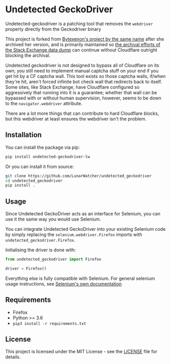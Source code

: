 # Undetected GeckoDriver

Undetected-geckodriver is a patching tool that removes the `webdriver` property directly from the Geckodriver binary

This project is forked from [Bytexenon's project by the same name](https://github.com/bytexenon/undetected_geckodriver) after she archived her version, and is primarily maintained so [the archival efforts of the Stack Exchange data dump](https://github.com/LunarWatcher/se-data-dump-transformer) can continue without Cloudflare outright blocking the archival. 

Undetected geckodriver is not designed to bypass all of Cloudflare on its own; you still need to implement manual captcha stuff on your end if you get hit by a CF captcha wall. This tool exists so those captcha walls, if/when they're hit, aren't forced infinite bot check wall that redirects back to itself. Some sites, like Stack Exchange, have Cloudflare configured so aggressively that running into it is a guarantee; whether that wall can be bypassed with or without human supervision, however, seems to be down to the `navigator.webdriver` attribute.

There are a lot more things that can contribute to hard Cloudflare blocks, but this webdriver at least ensures the webdriver isn't the problem.

## Installation


You can install the package via pip:

```bash
pip install undetected-geckodriver-lw
```

Or you can install it from source:

```bash
git clone https://github.com/LunarWatcher/undetected_geckodriver
cd undetected_geckodriver
pip install .
```

## Usage

Since Undetected GeckoDriver acts as an interface for Selenium, you can use it the same way you would use Selenium.

You can integrate Undetected GeckoDriver into your existing Selenium code by simply replacing the `selenium.webdriver.Firefox` imports with `undetected_geckodriver.Firefox`.


Initialising the driver is done with:
```python
from undetected_geckodriver import Firefox

driver = Firefox()
```

Everything else is fully compatible with Selenium. For general selenium usage instructions, see [Selenium's own documentation](https://selenium-python.readthedocs.io/)


## Requirements

- Firefox
- Python >= 3.6
- `pip3 install -r requirements.txt`


## License

This project is licensed under the MIT License - see the [LICENSE](LICENSE) file for details. 

